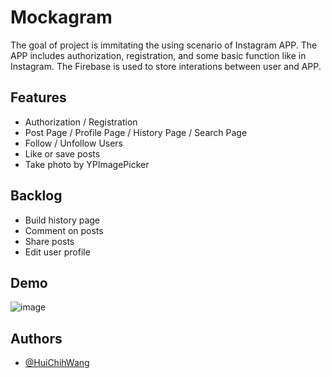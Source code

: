 
# Mockagram

The goal of project is immitating the using scenario of Instagram APP. The APP includes authorization, registration, and some basic function like in Instagram. The Firebase is used to store interations between user and APP.

## Features
- Authorization / Registration
- Post Page / Profile Page / History Page / Search Page
- Follow / Unfollow Users
- Like or save posts
- Take photo by YPImagePicker
  
## Backlog
- Build history page
- Comment on posts
- Share posts
- Edit user profile
## Demo
![image](https://github.com/HuiChihWang/MockInstagram/blob/main/simpleDemo.gif)

  
## Authors

- [@HuiChihWang](https://github.com/HuiChihWang/)

  